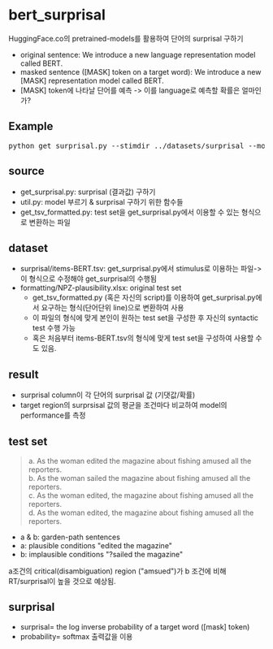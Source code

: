 # bert_surprisal

HuggingFace.co의 pretrained-models를 활용하여 단어의 surprisal 구하기
* original sentence: We introduce a new language representation model called BERT.
* masked sentence ([MASK] token on a target word): We introduce a new [MASK] representation model called BERT.
* [MASK] token에 나타날 단어를 예측 -> 이를 language로 예측할 확률은 얼마인가?

## Example
<pre>
python get_surprisal.py --stimdir ../datasets/surprisal --model bert-base-uncased --resultdir ../results
</pre>

## source
* get_surprisal.py: surprisal (결과값) 구하기
* util.py: model 부르기 & surprisal 구하기 위한 함수들
* get_tsv_formatted.py: test set을 get_surprisal.py에서 이용할 수 있는 형식으로 변환하는 파일

## dataset
* surprisal/items-BERT.tsv: get_surprisal.py에서 stimulus로 이용하는 파일-> 이 형식으로 수정해야 get_surprisal의 수행됨
* formatting/NPZ-plausibility.xlsx: original test set 
  * get_tsv_formatted.py (혹은 자신의 script)를 이용하여 get_surprisal.py에서 요구하는 형식(단어단위 line)으로 변환하여 사용
  * 이 파일의 형식에 맞게 본인이 원하는 test set을 구성한 후 자신의 syntactic test 수행 가능
  * 혹은 처음부터 items-BERT.tsv의 형식에 맞게 test set을 구성하여 사용할 수도 있음.

## result
* surprisal column이 각 단어의 surprisal 값 (기댓값/확률)
* target region의 surprsisal 값의 평균을 조건마다 비교하여 model의 performance를 측정


## test set
> a. As the woman edited the magazine about fishing amused all the reporters.\
> b. As the woman sailed the magazine about fishing amused all the reporters.\
> c. As the woman edited, the magazine about fishing amused all the reporters.\
> d. As the woman edited, the magazine about fishing amused all the reporters.

* a & b: garden-path sentences
* a: plausible conditions "edited the magazine"
* b: implausible conditions "?sailed the magazine"

a조건의 critical(disambiguation) region ("amsued")가 b 조건에 비해 RT/surprisal이 높을 것으로 예상됨.

## surprisal
* surprisal= the log inverse probability of a target word ([mask] token)
* probability= softmax 출력값을 이용


